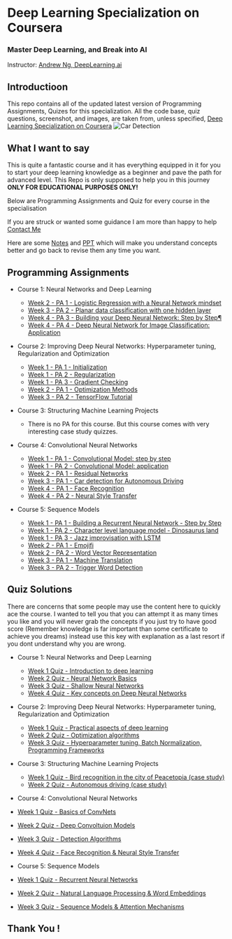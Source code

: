 # Deep Learning Specialization on Coursera
### Master Deep Learning, and Break into AI
Instructor: [Andrew Ng, DeepLearning.ai]()

## Introductioon
This repo contains all of the updated latest version of Programming Assignments, Quizes for this specialization. All the code base, quiz questions, screenshot, and images, are taken from, unless specified, [Deep Learning Specialization on Coursera](https://www.coursera.org/specializations/deep-learning)
![Car Detection](https://github.com/prateeshreddy/Deep-Learning-Coursera/blob/master/Convolutional%20Neural%20Networks/car-detection.jpg)    

## What I want to say 
This is quite a fantastic course and it has everything equipped in it for you to start your deep learning knowledge as a beginner and pave the path for advanced level. This Repo is only supposed to help you in this journey
**ONLY FOR EDUCATIONAL PURPOSES ONLY!**
 
Below are Programming Assignments and Quiz for every course in the specialisation

If you are struck or wanted some guidance I am more than happy to help [Contact Me](https://prateeshreddy007.wixsite.com/mysite/contact) 

Here are some [Notes](https://github.com/prateeshreddy/Deep-Learning-Coursera/blob/master/Notes/Notes.pdf) and [PPT](https://github.com/prateeshreddy/Deep-Learning-Coursera/blob/master/Notes/Notes%20(brief)%20PPT.pdf) which will make you understand concepts better and go back to revise them any time you want.

## Programming Assignments

- Course 1: Neural Networks and Deep Learning

  - [Week 2 - PA 1 - Logistic Regression with a Neural Network mindset](https://github.com/prateeshreddy/Deep-Learning-Coursera/blob/master/Neural%20Networks%20and%20Deep%20Learning/Logistic_Regression_with_a_Neural_Network_mindset_v6a.ipynb)
  - [Week 3 - PA 2 - Planar data classification with one hidden layer](https://github.com/prateeshreddy/Deep-Learning-Coursera/blob/master/Neural%20Networks%20and%20Deep%20Learning/Planar_data_classification_with_onehidden_layer_v6c.ipynb)
  - [Week 4 - PA 3 - Building your Deep Neural Network: Step by Step¶](https://github.com/prateeshreddy/Deep-Learning-Coursera/blob/master/Neural%20Networks%20and%20Deep%20Learning/Building_your_Deep_Neural_Network_Step_by_Step_v8a.ipynb)
  - [Week 4 - PA 4 - Deep Neural Network for Image Classification: Application](https://github.com/prateeshreddy/Deep-Learning-Coursera/blob/master/Neural%20Networks%20and%20Deep%20Learning/Deep%2BNeural%2BNetwork%2B-%2BApplication%2Bv8.ipynb)

- Course 2: Improving Deep Neural Networks: Hyperparameter tuning, Regularization and Optimization

  - [Week 1 - PA 1 - Initialization](https://github.com/prateeshreddy/Deep-Learning-Coursera/blob/master/Improving%20Deep%20Neural%20Networks%20Hyperparameter%20tuning%2C%20Regularization%20and%20Optimization/Initialization.ipynb)
  - [Week 1 - PA 2 - Regularization](https://github.com/prateeshreddy/Deep-Learning-Coursera/blob/master/Improving%20Deep%20Neural%20Networks%20Hyperparameter%20tuning%2C%20Regularization%20and%20Optimization/Regularization.ipynb.txt)
  - [Week 1 - PA 3 - Gradient Checking](https://github.com/prateeshreddy/Deep-Learning-Coursera/blob/master/Improving%20Deep%20Neural%20Networks%20Hyperparameter%20tuning%2C%20Regularization%20and%20Optimization/Gradient%2BChecking%2Bv1.ipynb)
  - [Week 2 - PA 1 - Optimization Methods](https://github.com/prateeshreddy/Deep-Learning-Coursera/blob/master/Improving%20Deep%20Neural%20Networks%20Hyperparameter%20tuning%2C%20Regularization%20and%20Optimization/Optimization_methods_v1b.ipynb)
  - [Week 3 - PA 2 - TensorFlow Tutorial](https://github.com/prateeshreddy/Deep-Learning-Coursera/blob/master/Improving%20Deep%20Neural%20Networks%20Hyperparameter%20tuning%2C%20Regularization%20and%20Optimization/TensorFlow_Tutorial_v3b.ipynb)

- Course 3: Structuring Machine Learning Projects

  - There is no PA for this course. But this course comes with very interesting case study quizzes.
  
- Course 4: Convolutional Neural Networks

  - [Week 1 - PA 1 - Convolutional Model: step by step](https://github.com/prateeshreddy/Deep-Learning-Coursera/blob/master/Convolutional%20Neural%20Networks/Week1/Convolution_model_Step_by_Step_v2a.ipynb)
  - [Week 1 - PA 2 - Convolutional Model: application](https://github.com/prateeshreddy/Deep-Learning-Coursera/blob/master/Convolutional%20Neural%20Networks/Week1/Convolution_model_Application_v1a.ipynb)
  - [Week 2 - PA 1 - Residual Networks ](https://github.com/prateeshreddy/Deep-Learning-Coursera/blob/master/Convolutional%20Neural%20Networks/Week2/ResNets/Residual_Networks_v2a.ipynb)
  - [Week 3 - PA 1 - Car detection for Autonomous Driving](https://github.com/prateeshreddy/Deep-Learning-Coursera/blob/master/Convolutional%20Neural%20Networks/Week3/Car%20detection%20for%20Autonomous%20Driving/Autonomous_driving_application_Car_detection_v3a.ipynb)
  - [Week 4 - PA 1 - Face Recognition](https://github.com/prateeshreddy/Deep-Learning-Coursera/blob/master/Convolutional%20Neural%20Networks/Week4/Face%20Recognition/Face_Recognition_v3a.ipynb)
  - [Week 4 - PA 2 - Neural Style Transfer](https://github.com/prateeshreddy/Deep-Learning-Coursera/blob/master/Convolutional%20Neural%20Networks/Week4/Neural%20Style%20Transfer/Art_Generation_with_Neural_Style_Transfer_v3a.ipynb)
  
- Course 5: Sequence Models

  - [Week 1 - PA 1 - Building a Recurrent Neural Network - Step by Step](https://github.com/prateeshreddy/Deep-Learning-Coursera/blob/master/Sequence%20Models/Week1/Building%20a%20Recurrent%20Neural%20Network%20-%20Step%20by%20Step/Building_a_Recurrent_Neural_Network_Step_by_Step_v3b.ipynb)
  - [Week 1 - PA 2 - Character level language model - Dinosaurus land](https://github.com/prateeshreddy/Deep-Learning-Coursera/blob/master/Sequence%20Models/Week1/Dinosaur%20Island%20--%20Character-level%20language%20model/Dinosaurus_Island_Character_level_language_model_final_v3b.ipynb)
  - [Week 1 - PA 3 - Jazz improvisation with LSTM](https://github.com/prateeshreddy/Deep-Learning-Coursera/blob/master/Sequence%20Models/Week1/Jazz%20improvisation%20with%20LSTM/Improvise_a_Jazz_Solo_with_an_LSTM_Network_v3a.ipynb)
  - [Week 2 - PA 1 - Emojifi](https://github.com/prateeshreddy/Deep-Learning-Coursera/blob/master/Sequence%20Models/Week2/Emojify/Emojify_v2a.ipynb) 
  - [Week 2 - PA 2 - Word Vector Representation](https://github.com/prateeshreddy/Deep-Learning-Coursera/blob/master/Sequence%20Models/Week2/Word%20Vector%20Representation/Operations_on_word_vectors_v2a.ipynb) 
  - [Week 3 - PA 1 - Machine Translation](https://github.com/prateeshreddy/Deep-Learning-Coursera/blob/master/Sequence%20Models/Week3/Machine%20Translation/Neural_machine_translation_with_attention_v4a.ipynb)
  - [Week 3 - PA 2 - Trigger Word Detection](https://github.com/prateeshreddy/Deep-Learning-Coursera/blob/master/Sequence%20Models/Week3/Trigger%20word%20detection/Trigger_word_detection_v1a.ipynb)
  
## Quiz Solutions

There are concerns that some people may use the content here to quickly ace the course. I wanted to tell you that you can attempt it as many times you like and you will never grab the concepts if you just try to have good score (Remember knowledge is far important than some certificate to achieve you dreams) instead use this key with explanation as a last resort if you dont understand why you are wrong. 

- Course 1: Neural Networks and Deep Learning

  - [Week 1 Quiz - Introduction to deep learning](https://github.com/prateeshreddy/Deep-Learning-Coursera/blob/master/Neural%20Networks%20and%20Deep%20Learning/Week%201%20Quiz%20-%20Introduction%20to%20deep%20learning.md)
  - [Week 2 Quiz - Neural Network Basics](https://github.com/prateeshreddy/Deep-Learning-Coursera/blob/master/Neural%20Networks%20and%20Deep%20Learning/Week%202%20Quiz%20-%20Neural%20Network%20Basics.md)
  - [Week 3 Quiz - Shallow Neural Networks](https://github.com/prateeshreddy/Deep-Learning-Coursera/blob/master/Neural%20Networks%20and%20Deep%20Learning/Week%203%20Quiz%20-%20%20Shallow%20Neural%20Networks.md)
  - [Week 4 Quiz - Key concepts on Deep Neural Networks](https://github.com/prateeshreddy/Deep-Learning-Coursera/blob/master/Neural%20Networks%20and%20Deep%20Learning/Week%204%20Quiz%20-%20Key%20concepts%20on%20Deep%20Neural%20Networks.md)

- Course 2: Improving Deep Neural Networks: Hyperparameter tuning, Regularization and Optimization

  - [Week 1 Quiz - Practical aspects of deep learning](https://github.com/prateeshreddy/Deep-Learning-Coursera/blob/master/Improving%20Deep%20Neural%20Networks%20Hyperparameter%20tuning%2C%20Regularization%20and%20Optimization/Week%201%20Quiz%20-%20Practical%20aspects%20of%20deep%20learning.md)
  - [Week 2 Quiz - Optimization algorithms](https://github.com/prateeshreddy/Deep-Learning-Coursera/blob/master/Improving%20Deep%20Neural%20Networks%20Hyperparameter%20tuning%2C%20Regularization%20and%20Optimization/Week%202%20Quiz%20-%20Optimization%20algorithms.md)
  - [Week 3 Quiz - Hyperparameter tuning, Batch Normalization, Programming Frameworks](https://github.com/prateeshreddy/Deep-Learning-Coursera/blob/master/Improving%20Deep%20Neural%20Networks%20Hyperparameter%20tuning%2C%20Regularization%20and%20Optimization/Week%203%20Quiz%20-%20Hyperparameter%20tuning%2C%20Batch%20Normalization%2C%20Programming%20Frameworks.md)
  
- Course 3: Structuring Machine Learning Projects

  - [Week 1 Quiz - Bird recognition in the city of Peacetopia (case study)](https://github.com/prateeshreddy/Deep-Learning-Coursera/blob/master/Structuring%20Machine%20Learning%20Projects/Week%201%20Quiz%20-%20Bird%20recognition%20in%20the%20city%20of%20Peacetopia%20(case%20study).md)
  - [Week 2 Quiz - Autonomous driving (case study)](https://github.com/prateeshreddy/Deep-Learning-Coursera/blob/master/Structuring%20Machine%20Learning%20Projects/Week%202%20Quiz%20-%20Autonomous%20driving%20(case%20study).md)
  
 - Course 4: Convolutional Neural Networks

  - [Week 1 Quiz - Basics of ConvNets](https://github.com/prateeshreddy/Deep-Learning-Coursera/blob/master/Convolutional%20Neural%20Networks/Week1/Week%201%20Quiz%20-%20The%20basics%20of%20ConvNets.md)
  - [Week 2 Quiz - Deep Convoltuion Models](https://github.com/prateeshreddy/Deep-Learning-Coursera/blob/master/Convolutional%20Neural%20Networks/Week2/ResNets/Week%202%20Quiz%20-%20Deep%20convolutional%20models.md)
  - [Week 3 Quiz - Detection Algorithms](https://github.com/prateeshreddy/Deep-Learning-Coursera/blob/master/Convolutional%20Neural%20Networks/Week3/Car%20detection%20for%20Autonomous%20Driving/Week%203%20Quiz%20-%20Detection%20algorithms.md)
  - [Week 4 Quiz - Face Recognition & Neural Style Transfer](https://github.com/prateeshreddy/Deep-Learning-Coursera/blob/master/Convolutional%20Neural%20Networks/Week4/Week%204%20Quiz%20-%20Face%20recognition%20%26%20Neural%20style%20transfer.md)
  
  - Course 5: Sequence Models

  - [Week 1 Quiz - Recurrent Neural Networks](https://github.com/prateeshreddy/Deep-Learning-Coursera/blob/master/Sequence%20Models/Week1/Week%201%20Quiz%20-%20Recurrent%20Neural%20Networks.md)
  - [Week 2 Quiz - Natural Language Processing & Word Embeddings](https://github.com/prateeshreddy/Deep-Learning-Coursera/blob/master/Sequence%20Models/Week2/Week%202%20Quiz%20-%20Natural%20Language%20Processing%20%26%20Word%20Embeddings.md)
  - [Week 3 Quiz - Sequence Models & Attention Mechanisms](https://github.com/prateeshreddy/Deep-Learning-Coursera/blob/master/Sequence%20Models/Week3/Week%203%20Quiz%20-%20Sequence%20models%20%26%20Attention%20mechanism.md)
  
  
## Thank You !   
